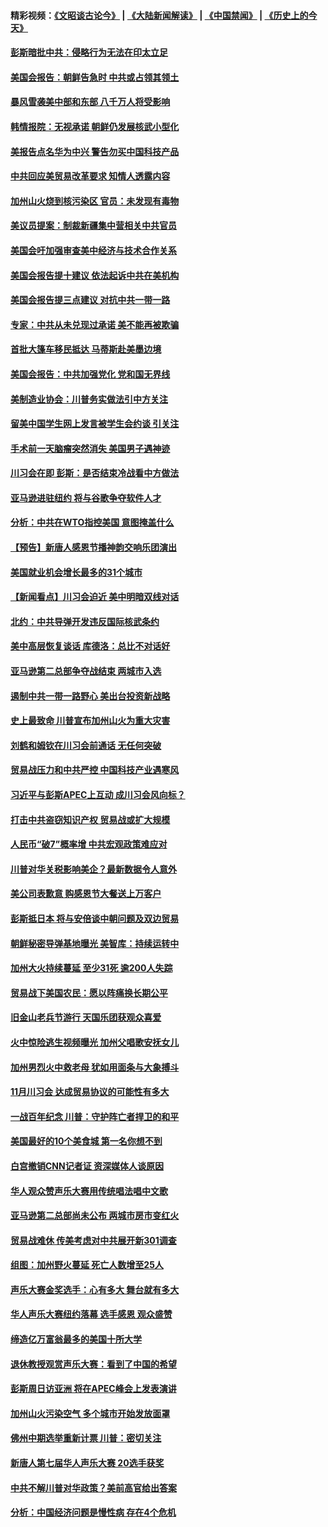 #### 精彩视频：[《文昭谈古论今》](https://github.com/gfw-breaker/wenzhao/blob/master/README.md?t=11151831) | [《大陆新闻解读》](https://github.com/gfw-breaker/ntdtv-comedy/blob/master/README.md?t=11151831) | [《中国禁闻》](https://github.com/gfw-breaker/ntdtv-news/blob/master/README.md?t=11151831) | [《历史上的今天》](https://github.com/gfw-breaker/today-in-history/blob/master/README.md?t=11151831) 

#### [彭斯暗批中共：侵略行为无法在印太立足](../pages/nsc412/n10853726.md?t=11151831) 

#### [美国会报告：朝鲜告急时 中共或占领其领土](../pages/nsc412/n10852870.md?t=11151831) 

#### [暴风雪袭美中部和东部 八千万人将受影响](../pages/nsc412/n10853082.md?t=11151831) 

#### [韩情报院：无视承诺 朝鲜仍发展核武小型化](../pages/nsc412/n10853349.md?t=11151831) 

#### [美报告点名华为中兴 警告勿买中国科技产品](../pages/nsc412/n10852143.md?t=11151831) 

#### [中共回应美贸易改革要求 知情人透露内容](../pages/nsc412/n10852470.md?t=11151831) 

#### [加州山火烧到核污染区 官员：未发现有毒物](../pages/nsc412/n10852387.md?t=11151831) 

#### [美议员提案：制裁新疆集中营相关中共官员](../pages/nsc412/n10852429.md?t=11151831) 

#### [美国会吁加强审查美中经济与技术合作关系](../pages/nsc412/n10852368.md?t=11151831) 

#### [美国会报告提十建议 依法起诉中共在美机构](../pages/nsc412/n10851671.md?t=11151831) 

#### [美国会报告提三点建议 对抗中共一带一路](../pages/nsc412/n10852252.md?t=11151831) 

#### [专家：中共从未兑现过承诺 美不能再被欺骗](../pages/nsc412/n10851988.md?t=11151831) 

#### [首批大篷车移民抵达 马蒂斯赴美墨边境](../pages/nsc412/n10851949.md?t=11151831) 

#### [美国会报告：中共加强党化 党和国无界线](../pages/nsc412/n10851682.md?t=11151831) 

#### [美制造业协会：川普务实做法引中方关注](../pages/nsc412/n10851022.md?t=11151831) 

#### [留美中国学生网上发言被学生会约谈 引关注](../pages/nsc412/n10850335.md?t=11151831) 

#### [手术前一天脑瘤突然消失 美国男子遇神迹](../pages/nsc412/n10850402.md?t=11151831) 

#### [川习会在即 彭斯：是否结束冷战看中方做法](../pages/nsc412/n10849918.md?t=11151831) 

#### [亚马逊进驻纽约 将与谷歌争夺软件人才](../pages/nsc412/n10850103.md?t=11151831) 

#### [分析：中共在WTO指控美国 意图掩盖什么](../pages/nsc412/n10849991.md?t=11151831) 

#### [【预告】新唐人感恩节播神韵交响乐团演出](../pages/nsc412/n10849459.md?t=11151831) 

#### [美国就业机会增长最多的31个城市](../pages/nsc412/n10849779.md?t=11151831) 

#### [【新闻看点】川习会迫近 美中明暗双线对话](../pages/nsc412/n10849537.md?t=11151831) 

#### [北约：中共导弹开发违反国际核武条约](../pages/nsc412/n10849551.md?t=11151831) 

#### [美中高层恢复谈话 库德洛：总比不对话好](../pages/nsc412/n10849556.md?t=11151831) 

#### [亚马逊第二总部争夺战结束 两城市入选](../pages/nsc412/n10849466.md?t=11151831) 

#### [遏制中共一带一路野心 美出台投资新战略](../pages/nsc412/n10849450.md?t=11151831) 

#### [史上最致命 川普宣布加州山火为重大灾害](../pages/nsc412/n10848539.md?t=11151831) 

#### [刘鹤和姆钦在川习会前通话 无任何突破](../pages/nsc412/n10848020.md?t=11151831) 

#### [贸易战压力和中共严控 中国科技产业遇寒风](../pages/nsc412/n10847923.md?t=11151831) 

#### [习近平与彭斯APEC上互动 成川习会风向标？](../pages/nsc412/n10847020.md?t=11151831) 

#### [打击中共盗窃知识产权 贸易战或扩大规模](../pages/nsc412/n10847555.md?t=11151831) 

#### [人民币“破7”概率增 中共宏观政策难应对](../pages/nsc412/n10847226.md?t=11151831) 

#### [川普对华关税影响美企？最新数据令人意外](../pages/nsc412/n10847315.md?t=11151831) 

#### [美公司表歉意 购感恩节大餐送上万客户](../pages/nsc412/n10847299.md?t=11151831) 

#### [彭斯抵日本 将与安倍谈中朝问题及双边贸易](../pages/nsc412/n10847210.md?t=11151831) 

#### [朝鲜秘密导弹基地曝光 美智库：持续运转中](../pages/nsc412/n10847109.md?t=11151831) 

#### [加州大火持续蔓延 至少31死 逾200人失踪](../pages/nsc412/n10847045.md?t=11151831) 

#### [贸易战下美国农民：愿以阵痛换长期公平](../pages/nsc412/n10846451.md?t=11151831) 

#### [旧金山老兵节游行  天国乐团获观众喜爱](../pages/nsc412/n10845851.md?t=11151831) 

#### [火中惊险逃生视频曝光 加州父唱歌安抚女儿](../pages/nsc412/n10845756.md?t=11151831) 

#### [加州男烈火中救老母 犹如用面条与大象搏斗](../pages/nsc412/n10845700.md?t=11151831) 

#### [11月川习会 达成贸易协议的可能性有多大](../pages/nsc412/n10845515.md?t=11151831) 

#### [一战百年纪念 川普：守护阵亡者捍卫的和平](../pages/nsc412/n10845450.md?t=11151831) 

#### [美国最好的10个美食城 第一名你想不到](../pages/nsc412/n10842746.md?t=11151831) 

#### [白宫撤销CNN记者证 资深媒体人谈原因](../pages/nsc412/n10845359.md?t=11151831) 

#### [华人观众赞声乐大赛用传统唱法唱中文歌](../pages/nsc412/n10844686.md?t=11151831) 

#### [亚马逊第二总部尚未公布 两城市房市变红火](../pages/nsc412/n10845253.md?t=11151831) 

#### [贸易战难休 传美考虑对中共展开新301调查](../pages/nsc412/n10845197.md?t=11151831) 

#### [组图：加州野火蔓延 死亡人数增至25人](../pages/nsc412/n10844810.md?t=11151831) 

#### [声乐大赛金奖选手：心有多大 舞台就有多大](../pages/nsc412/n10844844.md?t=11151831) 

#### [华人声乐大赛纽约落幕 选手感恩 观众盛赞](../pages/nsc412/n10844147.md?t=11151831) 

#### [缔造亿万富翁最多的美国十所大学](../pages/nsc412/n10843585.md?t=11151831) 

#### [退休教授观赏声乐大赛：看到了中国的希望](../pages/nsc412/n10844322.md?t=11151831) 

#### [彭斯周日访亚洲 将在APEC峰会上发表演讲](../pages/nsc412/n10844075.md?t=11151831) 

#### [加州山火污染空气 多个城市开始发放面罩](../pages/nsc412/n10844214.md?t=11151831) 

#### [佛州中期选举重新计票 川普：密切关注](../pages/nsc412/n10843995.md?t=11151831) 

#### [新唐人第七届华人声乐大赛 20选手获奖](../pages/nsc412/n10843925.md?t=11151831) 

#### [中共不解川普对华政策？美前高官给出答案](../pages/nsc412/n10843797.md?t=11151831) 

#### [分析：中国经济问题是慢性病 存在4个危机](../pages/nsc412/n10843504.md?t=11151831) 

